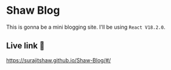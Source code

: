 # Shaw Blog
This is gonna be a mini blogging site. I'll be using `React V18.2.0`.
## Live link 🔗
https://surajitshaw.github.io/Shaw-Blog/#/
